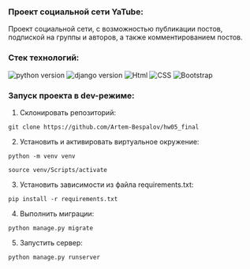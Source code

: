### Проект социальной сети YaTube:
Проект социальной сети, с возможностью публикации постов, подпиской на группы и авторов, а также комментированием постов.
### Стек технологий:
![python version](https://img.shields.io/badge/Python-3.7.9-green)
![django version](https://img.shields.io/badge/Django-2.2.16-green)
![Html](https://img.shields.io/badge/Html-green)
![CSS](https://img.shields.io/badge/CSS-green)
![Bootstrap](https://img.shields.io/badge/Bootstrap-green)
### Запуск проекта в dev-режиме:
1. Склонировать репозиторий:
```
git clone https://github.com/Artem-Bespalov/hw05_final
```
2. Установить и активировать виртуальное окружение:
```
python -m venv venv
```
```
source venv/Scripts/activate
```
3. Установить зависимости из файла requirements.txt:
```
pip install -r requirements.txt
```
4. Выполнить миграции:
```
python manage.py migrate
```
5. Запустить сервер:
```
python manage.py runserver
```
